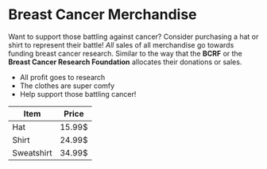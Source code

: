 <h1>Breast Cancer Merchandise</h1>
<body>Want to support those battling against cancer? Consider purchasing a hat or shirt to represent their battle! <em>All</em> sales of all merchandise go towards funding breast cancer research. Similar to the way that the <strong>BCRF</strong> or the <strong> Breast Cancer Research Foundation</strong> allocates their donations or sales.</body>
    <ul>
        <li>All profit goes to research</li>
        <li>The clothes are super comfy</li>
        <li>Help support those battling cancer!</li>
    </ul>
    <table>
            <thead>
                <tr>
                    <th>Item</th>
                    <th>Price</th>
                </tr>
            </thead>
            <tbody> 
                <tr>
                    <td>Hat</td>
                    <td>15.99$</td>
                </tr>
                 <tr>
        <td>Shirt</td>
        <td>24.99$</td>
    </tr>
    <tr>
    <td>Sweatshirt</td>
    <td>34.99$</td>
    </tr>
            </tbody>
    </table>
